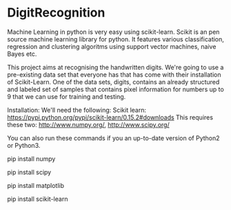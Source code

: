 # DigitRecognition


Machine Learning in python is very easy using scikit-learn. Scikit is an pen source machine learning library for python. It features various classification, regression and clustering algoritms using support vector machines, naive Bayes etc. 

This project aims at recognising the handwritten digits. We're going to use a pre-existing data set that everyone has that has come with their installation of Scikit-Learn. One of the data sets, digits, contains an already structured and labeled set of samples that contains pixel information for numbers up to 9 that we can use for training and testing.

Installation:
 We'll need the following:
 Scikit learn: https://pypi.python.org/pypi/scikit-learn/0.15.2#downloads
  This requires these two: http://www.numpy.org/, http://www.scipy.org/
  
 You can also run these commands if you an up-to-date version of Python2 or Python3.
 
pip install numpy

pip install scipy

pip install matplotlib

pip install scikit-learn
